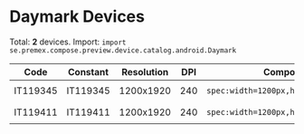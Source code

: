 # Daymark Devices

Total: **2** devices. Import: `import se.premex.compose.preview.device.catalog.android.Daymark`

| Code | Constant | Resolution | DPI | Compose Spec | Preview Usage |
|------|----------|------------|-----|-------------|---------------|
| IT119345 | IT119345 | 1200x1920 | 240 | `spec:width=1200px,height=1920px,dpi=240` | `@Preview(device = Daymark.IT119345)` |
| IT119411 | IT119411 | 1200x1920 | 240 | `spec:width=1200px,height=1920px,dpi=240` | `@Preview(device = Daymark.IT119411)` |

<!-- Generated automatically. Do not edit manually. -->
